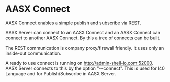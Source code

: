 # AASX Connect

AASX Connect enables a simple publish and subscribe via REST.

AASX Server can connect to an AASX Connect and an AASX Connect can connect to another AASX Connect.
By this a tree of connects can be built.

The REST communication is company proxy/firewall friendly. It uses only an inside-out communication.

A ready to use connect is running on http://admin-shell-io.com:52000. AASX Server connects to this by the option "--connect".
This is used for I40 Language and for Publish/Subscribe in AASX Server.

